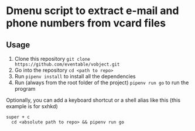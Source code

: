 # Dmenu script to extract e-mail and phone numbers from vcard files

## Usage

1. Clone this repository `git clone https://github.com/eventable/vobject.git`
2. Go into the repository `cd <path to repo>`
3. Run `pipenv install` to install all the dependencies
4. Run (always from the root folder of the project) `pipenv run go` to run the program

Optionally, you can add a keyboard shortcut or a shell alias like this (this example is for sxhkd)

```sxhkdrc
super + c
  cd <absolute path to repo> && pipenv run go
```
